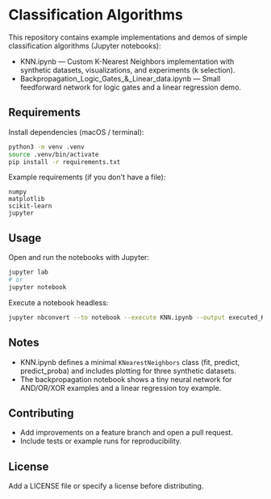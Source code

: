 # Classification Algorithms

This repository contains example implementations and demos of simple classification algorithms (Jupyter notebooks):

- KNN.ipynb — Custom K-Nearest Neighbors implementation with synthetic datasets, visualizations, and experiments (k selection).
- Backpropagation_Logic_Gates_&_Linear_data.ipynb — Small feedforward network for logic gates and a linear regression demo.

## Requirements

Install dependencies (macOS / terminal):
```bash
python3 -m venv .venv
source .venv/bin/activate
pip install -r requirements.txt
```

Example requirements (if you don't have a file):
```
numpy
matplotlib
scikit-learn
jupyter
```

## Usage

Open and run the notebooks with Jupyter:
```bash
jupyter lab
# or
jupyter notebook
```

Execute a notebook headless:
```bash
jupyter nbconvert --to notebook --execute KNN.ipynb --output executed_KNN.ipynb
```

## Notes

- KNN.ipynb defines a minimal `KNearestNeighbors` class (fit, predict, predict_proba) and includes plotting for three synthetic datasets.
- The backpropagation notebook shows a tiny neural network for AND/OR/XOR examples and a linear regression toy example.

## Contributing

- Add improvements on a feature branch and open a pull request.
- Include tests or example runs for reproducibility.

## License

Add a LICENSE file or specify a license before distributing.
